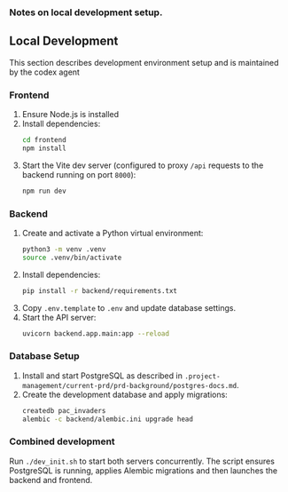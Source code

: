 ### Notes on local development setup.  

## Local Development
This section describes development environment setup and is maintained by the codex agent


### Frontend
1. Ensure Node.js is installed
2. Install dependencies:
   ```bash
   cd frontend
   npm install
   ```
3. Start the Vite dev server (configured to proxy `/api` requests to the
   backend running on port `8000`):
   ```bash
   npm run dev
   ```

### Backend
1. Create and activate a Python virtual environment:
   ```bash
   python3 -m venv .venv
   source .venv/bin/activate
   ```
2. Install dependencies:
   ```bash
   pip install -r backend/requirements.txt
   ```
3. Copy `.env.template` to `.env` and update database settings.
4. Start the API server:
   ```bash
   uvicorn backend.app.main:app --reload
   ```

### Database Setup
1. Install and start PostgreSQL as described in
   `.project-management/current-prd/prd-background/postgres-docs.md`.
2. Create the development database and apply migrations:
   ```bash
   createdb pac_invaders
   alembic -c backend/alembic.ini upgrade head
   ```

### Combined development
Run `./dev_init.sh` to start both servers concurrently. The script ensures
PostgreSQL is running, applies Alembic migrations and then launches the
backend and frontend.

